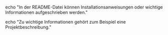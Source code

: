 echo "In der README-Datei können Installationsanweisungen oder wichtige Informationen aufgeschrieben werden."

echo "Zu wichtige Informationen gehört zum Beispiel eine Projektbeschreibung."
